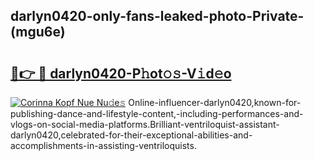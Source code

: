 ## darlyn0420-only-fans​-leaked-photo​-Private-(mgu6e)


# <h2><a href="https://mediaupload.pro?title=darlyn0420&ref=git">🔗👉 🔴 darlyn0420-P𝚑ot𝚘𝚜-V𝚒d𝚎o</a></h2>

[![Corinna Kopf Nue Nu𝚍e𝚜](https://i.imgur.com/0qMVB7G.gif)](https://mediaupload.pro?title=darlyn0420&ref=git)
Online-influencer-darlyn0420,known-for-publishing-dance-and-lifestyle-content,-including-performances-and-vlogs-on-social-media-platforms.Brilliant-ventriloquist-assistant-darlyn0420,celebrated-for-their-exceptional-abilities-and-accomplishments-in-assisting-ventriloquists.  